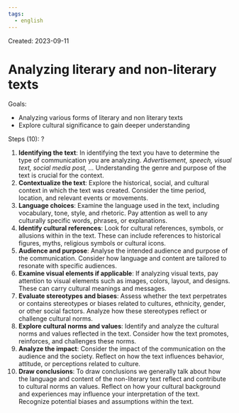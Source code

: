 ```yaml
---
tags:
  - english
---
```

Created: 2023-09-11

# Analyzing literary and non-literary texts
Goals:
- Analyzing various forms of literary and non literary texts
- Explore cultural significance to gain deeper understanding

Steps (10):
?
1. **Identifying the text**: In identifying the text you have to determine the type of communication you are analyzing. *Advertisement, speech, visual text, social media post, …* Understanding the genre and purpose of the text is crucial for the context.
2. **Contextualize the text**: Explore the historical, social, and cultural context in which the text was created. Consider the time period, location, and relevant events or movements.
3. **Language choices**: Examine the language used in the text, including vocabulary, tone, style, and rhetoric. Pay attention as well to any culturally specific words, phrases, or explanations.
4. **Identify cultural references**: Look for cultural references, symbols, or allusions within in the text. These can include references to historical figures, myths, religious symbols or cultural icons.
5. **Audience and purpose**: Analyse the intended audience and purpose of the communication. Consider how language and content are tailored to resonate with specific audiences.
6. **Examine visual elements if applicable**: If analyzing visual texts, pay attention to visual elements such as images, colors, layout, and designs. These can carry cultural meanings and messages.
7. **Evaluate stereotypes and biases**: Assess whether the text perpetrates or contains stereotypes or biases related to cultures, ethnicity, gender, or other social factors. Analyze how these stereotypes reflect or challenge cultural norms.
8. **Explore cultural norms and values**: Identify and analyze the cultural norms and values reflected in the text. Consider how the text promotes, reinforces, and challenges these norms.
9. **Analyze the impact**: Consider the impact of the communication on the audience and the society. Reflect on how the text influences behavior, attitude, or perceptions related to culture. 
10. **Draw conclusions**: To draw conclusions we generally talk about how the language and content of the non-literary text reflect and contribute to cultural norms an values. Reflect on how your cultural background and experiences may influence your interpretation of the text. Recognize potential biases and assumptions within the text.
<!--SR:!2023-09-21,2,190-->

